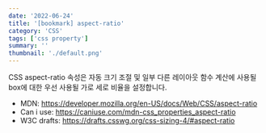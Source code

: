 ```yaml
---
date: '2022-06-24'
title: '[bookmark] aspect-ratio'
category: 'CSS'
tags: ['css property']
summary: ''
thumbnail: './default.png'
---
```


CSS aspect-ratio 속성은 자동 크기 조절 및 일부 다른 레이아웃 함수 계산에 사용될 box에 대한 우선 사용될 가로 세로 비율을 설정합니다.

* MDN: https://developer.mozilla.org/en-US/docs/Web/CSS/aspect-ratio
* Can i use: https://caniuse.com/mdn-css_properties_aspect-ratio
* W3C drafts: https://drafts.csswg.org/css-sizing-4/#aspect-ratio